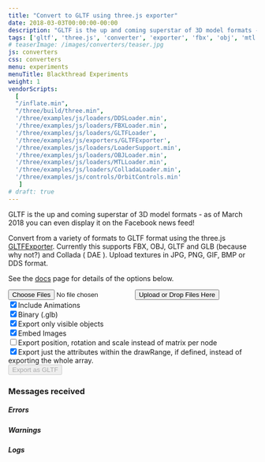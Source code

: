 ```yaml
---
title: "Convert to GLTF using three.js exporter"
date: 2018-03-03T00:00:00-00:00
description: "GLTF is the up and coming superstar of 3D model formats - you can even display it on the Facebook news feed. Use this tool to convert from various formats to GLTF using the three.js exporter"
tags: ['gltf', 'three.js', 'converter', 'exporter', 'fbx', 'obj', 'mtl', 'dae', 'collada', 'dds']
# teaserImage: /images/converters/teaser.jpg
js: converters
css: converters
menu: experiments
menuTitle: Blackthread Experiments
weight: 1
vendorScripts:
  [
  "/inflate.min",
  "/three/build/three.min",
  '/three/examples/js/loaders/DDSLoader.min',
  '/three/examples/js/loaders/FBXLoader.min',
  '/three/examples/js/loaders/GLTFLoader',
  '/three/examples/js/exporters/GLTFExporter',
  '/three/examples/js/loaders/LoaderSupport.min',
  '/three/examples/js/loaders/OBJLoader.min',
  '/three/examples/js/loaders/MTLLoader.min',
  '/three/examples/js/loaders/ColladaLoader.min',
  '/three/examples/js/controls/OrbitControls.min'
   ]
# draft: true
---
```


GLTF is the up and coming superstar of 3D model formats - as of March 2018 you can even display it on the Facebook news feed!

Convert from a variety of formats to GLTF format using the three.js <a href="https://threejs.org/examples/#misc_exporter_gltf">GLTFExporter</a>. Currently this supports FBX, OBJ, GLTF and GLB  (because why not?) and Collada ( DAE ).
Upload textures in JPG, PNG, GIF, BMP or DDS format.

See the [docs](https://threejs.org/docs/#examples/exporters/GLTFExporter) page for details of the options below.

<div class="border-section">
  <div id="file-upload-form">
    <input id="file-upload-input" type="file" name="files[]" multiple="" class="hide">
    <input type="submit" value="Upload or Drop Files Here" id="file-upload-button"/>
    <div id="options">
      <input id="option_animations" name="visible" type="checkbox" checked><span>Include Animations</span><br>
      <input id="option_binary" name="visible" type="checkbox" checked><span>Binary (.glb)</span><br>
      <input id="option_visible" name="visible" type="checkbox" checked/><span>Export only visible objects</span><br>
      <input id="option_embedImages" name="visible" type="checkbox" checked><span>Embed Images</span><br>
      <!-- <input id="option_forceindices" name="visible" type="checkbox"><span>Force indices</span><br> -->
      <input id="option_trs" name="trs" type="checkbox"/><span>Export position, rotation and scale instead of matrix per node</span><br>
      <input id="option_drawrange" name="visible" type="checkbox" checked="checked"/><span>Export just the attributes within the drawRange, if defined, instead of exporting the whole array.</span><br>
    </div>
    <input type="submit" value="Export as GLTF" id="export" disabled/>
    <div id="errors" class="hide"></div>
  </div>
  <div id="previews">
    <div id="original-preview">
      <div id="original-loading-overlay" class="loading-overlay">
        <div id="original-loading-bar" class="loading-bar hide">
          <span id="original-bar" class="bar">
            <span id="original-progress" class="progress"></span>
          </span>
        </div>
      </div>
      <canvas id="original-preview-canvas"></canvas>
    </div>
    <div id="result-preview">
      <div id="result-loading-overlay" class="loading-overlay">
        <div id="result-loading-bar" class="loading-bar hide">
          <span id="result-bar" class="bar">
            <span id="result-progress" class="progress"></span>
          </span>
        </div>
      </div>
      <canvas id="result-preview-canvas"></canvas>
      <a href="#" id="fullscreen-button" title="Go fullscreen">
        <span class="fa fa-lg fa-arrows-alt" aria-hidden="true"></span>
      </a>
    </div>
  </div>
  <div id="messages" class="hide">
    <h3>Messages received</h3>
    <div id="errors-container" class="hide">
      <h5>Errors</h5>
      <div id="errors"></div>
    </div>
    <div id="warnings-container" class="hide">
      <h5>Warnings</h5>
      <div id="warnings"></div>
    </div>
    <div id="logs-container" class="hide">
      <h5>Logs</h5>
      <div id="logs"></div>
    </div>
  </div>
</div>
